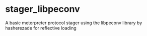 # stager_libpeconv
A basic meterpreter protocol stager using the libpeconv library by hasherezade for reflective loading
